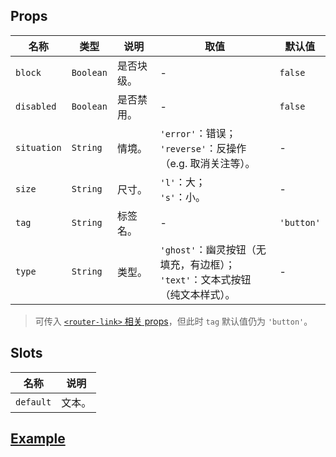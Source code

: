 ## Props

| 名称			| 类型		| 说明		| 取值																		| 默认值			|
| ---			| ---		| ---		| ---																		| ---			|
| `block`		| `Boolean`	| 是否块级。	| -																			| `false`		|
| `disabled`	| `Boolean`	| 是否禁用。	| -																			| `false`		|
| `situation`	| `String`	| 情境。		| `'error'`：错误；<br>`'reverse'`：反操作（e.g. 取消关注等）。					| -				|
| `size`		| `String`	| 尺寸。		| `'l'`：大；<br>`'s'`：小。													| -				|
| `tag`			| `String`	| 标签名。	| -																			| `'button'`	|
| `type`		| `String`	| 类型。		| `'ghost'`：幽灵按钮（无填充，有边框）；<br>`'text'`：文本式按钮（纯文本样式）。	| -				|

> 可传入 [`<router-link>` 相关 props](http://router.vuejs.org/zh-cn/api/router-link.html)，但此时 `tag` 默认值仍为 `'button'`。

## Slots

| 名称		| 说明	|
| ---		| ---	|
| `default`	| 文本。	|

## [Example](http://localhost/demo/button)